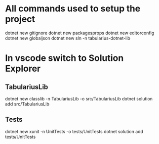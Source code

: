 # All commands used to setup the project
dotnet new gitignore
dotnet new packagesprops
dotnet new editorconfig
dotnet new globaljson
dotnet new sln -n tabularius-dotnet-lib

# In vscode switch to Solution Explorer

## TabulariusLib
dotnet new classlib -n TabulariusLib -o src/TabulariusLib
dotnet solution add src/TabulariusLib

## Tests
dotnet new xunit -n UnitTests -o tests/UnitTests
dotnet solution add tests/UnitTests